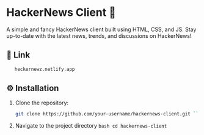 # HackerNews Client 🚀

A simple and fancy HackerNews client built using HTML, CSS, and JS. Stay up-to-date with the latest news, trends, and discussions on HackerNews!

## 	🔗 Link
```bash
   heckernewz.netlify.app
```

## ⚙️ Installation

1. Clone the repository:
   ```bash
   git clone https://github.com/your-username/hackernews-client.git ```
2. Navigate to the project directory
   ```bash cd hackernews-client```

